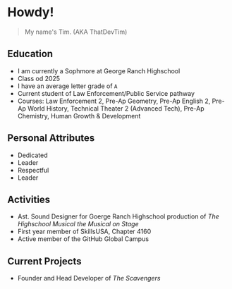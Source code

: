 # Howdy!
> My name's Tim. (AKA ThatDevTim)

## Education
- I am currently a Sophmore at George Ranch Highschool
- Class od 2025
- I have an average letter grade of `A`
- Current student of Law Enforcement/Public Service pathway
- Courses: Law Enforcement 2, Pre-Ap Geometry, Pre-Ap English 2, Pre-Ap World History, Technical Theater 2 (Advanced Tech), Pre-Ap Chemistry, Human Growth & Development 

## Personal Attributes
- Dedicated
- Leader
- Respectful
- Leader

## Activities
- Ast. Sound Designer for Goerge Ranch Highschool production of *The Highschool Musical the Musical on Stage*
- First year member of SkillsUSA, Chapter 4160 
- Active member of the GitHub Global Campus

## Current Projects
- Founder and Head Developer of *The Scavengers*
